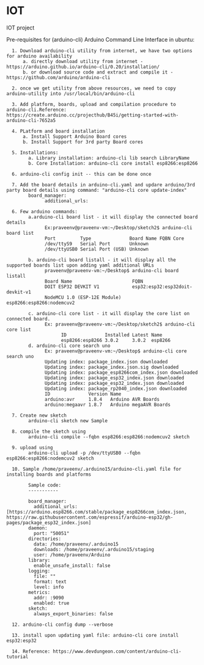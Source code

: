 # IOT
IOT project

Pre-requisites for  (arduino-cli) Arduino Command Line Interface in ubuntu:

      1. Download arduino-cli utility from internet, we have two options for arduino availability
          a. directly download utility from internet - https://arduino.github.io/arduino-cli/0.20/installation/
          b. or download source code and extract and compile it - https://github.com/arduino/arduino-cli
      
      2. once we get utility from above resources, we need to copy arduino-utility into /usr/local/bin/arduino-cli
      
      3. Add platform, boards, upload and compilation procedure to arduino-cli.Reference: https://create.arduino.cc/projecthub/B45i/getting-started-with-arduino-cli-7652a5
      
      4. PLatform and board installation
          a. Install Support Arduino Board cores
          b. Install Support for 3rd party Board cores
      
      5. Installations:
            a. Library installation: arduino-cli lib search LibraryName
            b. Core Installation: arduino-cli core install esp8266:esp8266
      
      6. arduino-cli config init -- this can be done once
      
      7. Add the board details in arduino-cli.yaml and updare arduino/3rd party board details using command: "arduino-cli core update-index"
            board_manager:
                  additional_urls:
      
      6. Few arduino commands: 
            a.arduino-cli board list - it will display the connected board details
                  Ex:praveenv@praveenv-vm:~/Desktop/sketch2$ arduino-cli board list
                  Port         Type              Board Name FQBN Core
                  /dev/ttyS9   Serial Port       Unknown
                  /dev/ttyUSB0 Serial Port (USB) Unknown

            b. arduino-cli board listall - it will display all the supported boards list upon adding yaml additional URLs
                  praveenv@praveenv-vm:~/Desktop$ arduino-cli board listall
                  Board Name                      FQBN
                  DOIT ESP32 DEVKIT V1            esp32:esp32:esp32doit-devkit-v1
                  NodeMCU 1.0 (ESP-12E Module)    esp8266:esp8266:nodemcuv2
                  
            c. arduino-cli core list - it will display the core list on connected board.
                  Ex: praveenv@praveenv-vm:~/Desktop/sketch2$ arduino-cli core list
                        ID              Installed Latest Name
                        esp8266:esp8266 3.0.2     3.0.2  esp8266
            d. arduino-cli core search uno
                  Ex: praveenv@praveenv-vm:~/Desktop$ arduino-cli core search uno
                  Updating index: package_index.json downloaded
                  Updating index: package_index.json.sig downloaded
                  Updating index: package_esp8266com_index.json downloaded
                  Updating index: package_esp32_index.json downloaded
                  Updating index: package_esp32_index.json downloaded
                  Updating index: package_rp2040_index.json downloaded
                  ID              Version Name
                  arduino:avr     1.8.4   Arduino AVR Boards
                  arduino:megaavr 1.8.7   Arduino megaAVR Boards

      7. Create new sketch
            arduino-cli sketch new Sample
            
      8. compile the sketch using
            arduino-cli compile --fqbn esp8266:esp8266:nodemcuv2 sketch
            
      9. upload using 
            arduino-cli upload -p /dev/ttyUSB0 --fqbn esp8266:esp8266:nodemcuv2 sketch
 
      10. Sample /home/praveenv/.arduino15/arduino-cli.yaml file for installing boards and platforms

            Sample code:
            -----------

            board_manager:
              additional_urls: [https://arduino.esp8266.com/stable/package_esp8266com_index.json, https://raw.githubusercontent.com/espressif/arduino-esp32/gh-pages/package_esp32_index.json]
            daemon:
              port: "50051"
            directories:
              data: /home/praveenv/.arduino15
              downloads: /home/praveenv/.arduino15/staging
              user: /home/praveenv/Arduino
            library:
              enable_unsafe_install: false
            logging:
              file: ""
              format: text
              level: info
            metrics:
              addr: :9090
              enabled: true
            sketch:
              always_export_binaries: false
      
      12. arduino-cli config dump --verbose

      13. install upon updating yaml file: arduino-cli core install esp32:esp32
      
      14. Reference: https://www.devdungeon.com/content/arduino-cli-tutorial
